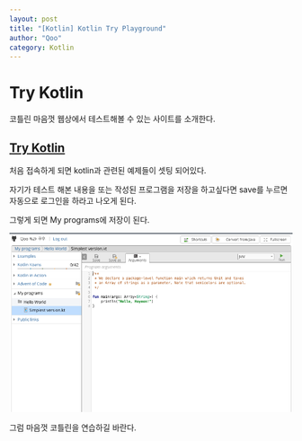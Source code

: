 ```yaml
---
layout: post
title: "[Kotlin] Kotlin Try Playground"
author: "Qoo"
category: Kotlin
---
```


# Try Kotlin
코틀린 마음껏 웹상에서 테스트해볼 수 있는 사이트를 소개한다.

## [Try Kotlin](https://try.kotlinlang.org/)

처음 접속하게 되면 kotlin과 관련된 예제들이 셋팅 되어있다.

자기가 테스트 해본 내용을 또는 작성된 프로그램을 저장을 하고싶다면 save를 누르면 자동으로 로그인을 하라고 나오게 된다.

그렇게 되면 My programs에 저장이 된다.

![](../images/try_kotlin_hello_world.png) 


그럼 마음껏 코틀린을 연습하길 바란다.